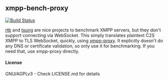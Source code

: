 xmpp-bench-proxy
----------------

[![Build Status](https://ci.moparisthe.best/job/moparisthebest/job/xmpp-bench-proxy/job/master/badge/icon%3Fstyle=plastic)](https://ci.moparisthe.best/job/moparisthebest/job/xmpp-bench-proxy/job/master/)

[rtb](https://github.com/processone/rtb) and [tsung](https://github.com/processone/tsung) are nice projects to benchmark XMPP servers, but they don't support connecting via WebSocket.  This simply translates plaintext C2S XMPP to TLS WebSocket, quickly, using [xmpp-proxy](https://github.com/moparisthebest/xmpp-proxy).  It explicitly doesn't do any DNS or certificate validation, so only use it for benchmarking.  If you need that, use xmpp-proxy directly.

####  License
GNU/AGPLv3 - Check LICENSE.md for details
